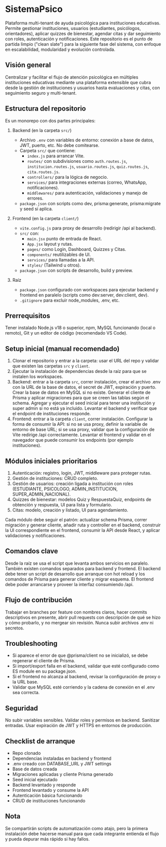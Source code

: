 # SistemaPsico

Plataforma multi-tenant de ayuda psicológica para instituciones educativas. Permite gestionar instituciones, usuarios (estudiantes, psicólogos, orientadores), aplicar quizzes de bienestar, agendar citas y dar seguimiento con roles, autenticación y notificaciones. Este repositorio es el punto de partida limpio ("clean slate") para la siguiente fase del sistema, con enfoque en escalabilidad, modularidad y evolución controlada.

## Visión general

Centralizar y facilitar el flujo de atención psicológica en múltiples instituciones educativas mediante una plataforma extensible que cubra desde la gestión de instituciones y usuarios hasta evaluaciones y citas, con seguimiento seguro y multi-tenant.

## Estructura del repositorio

Es un monorepo con dos partes principales:

1. Backend (en la carpeta `src/`)
   - Archivo `.env` con variables de entorno: conexión a base de datos, JWT, puerto, etc. No debe comitearse.
   - Carpeta `src/` que contiene:
     - `index.js` para arrancar Vite.
     - `routes/` con subdivisiones como `auth.routes.js`, `institucion.routes.js`, `usuario.routes.js`, `quiz.routes.js`, `cita.routes.js`.
     - `controllers/` para la lógica de negocio.
     - `services/` para integraciones externas (correo, WhatsApp, notificaciones).
     - `middlewares/` para autenticación, validaciones y manejo de errores.
   - `package.json` con scripts como dev, prisma:generate, prisma:migrate y seed si aplica.

2. Frontend (en la carpeta `client/`)
   - `vite.config.js` para proxy de desarrollo (redirigir /api al backend).
   - `src/` con:
     - `main.jsx` punto de entrada de React.
     - `App.jsx` layout y rutas.
     - `pages/` como Login, Dashboard, Quizzes y Citas.
     - `components/` reutilizables de UI.
     - `services/` para llamadas a la API.
     - `styles/` (Tailwind u otros).
   - `package.json` con scripts de desarrollo, build y preview.

3. Raíz
   - `package.json` configurado con workspaces para ejecutar backend y frontend en paralelo (scripts como dev:server, dev:client, dev).
   - `.gitignore` para excluir node_modules, .env, etc.

## Prerrequisitos

Tener instalado Node.js v18 o superior, npm, MySQL funcionando (local o remoto), Git y un editor de código (recomendado VS Code).

## Setup inicial (manual recomendado)

1. Clonar el repositorio y entrar a la carpeta: usar el URL del repo y validar que existen las carpetas `src` y `client`.
2. Ejecutar la instalación de dependencias desde la raíz para que se instalen los workspaces.
3. Backend: entrar a la carpeta `src`, correr instalación, crear el archivo .env con la URL de la base de datos, el secret de JWT, expiración y puerto. Crear la base de datos en MySQL si no existe. Generar el cliente de Prisma y aplicar migraciones para que se creen las tablas según el schema. Agregar y ejecutar el seed inicial para tener una institución y super admin si no está ya incluido. Levantar el backend y verificar que el endpoint de instituciones responde.
4. Frontend: entrar a la carpeta `client`, correr instalación. Configurar la forma de consumir la API: si no se usa proxy, definir la variable de entorno de base URL; si se usa proxy, validar que la configuración de Vite redirige /api correctamente. Levantar el frontend y validar en el navegador que puede consumir los endpoints (por ejemplo instituciones).

## Módulos iniciales prioritarios

1. Autenticación: registro, login, JWT, middleware para proteger rutas.  
2. Gestión de instituciones: CRUD completo.  
3. Gestión de usuarios: creación ligada a institución con roles (ESTUDIANTE, PSICOLOGO, ADMIN_INSTITUCION, SUPER_ADMIN_NACIONAL).  
4. Quizzes de bienestar: modelos Quiz y RespuestaQuiz, endpoints de obtención y respuesta, UI para lista y formulario.  
5. Citas: modelo, creación y listado, UI para agendamiento.

Cada módulo debe seguir el patrón: actualizar schema Prisma, correr migración y generar cliente, añadir ruta y controller en el backend, construir la UI correspondiente en el frontend, consumir la API desde React, y aplicar validaciones y notificaciones.

## Comandos clave

Desde la raíz se usa el script que levanta ambos servicios en paralelo. También existen comandos separados para backend y frontend. El backend debe tener un script de desarrollo que arranque con hot reload y los comandos de Prisma para generar cliente y migrar esquema. El frontend debe poder arrancarse y proveer la interfaz consumiendo /api.

## Flujo de contribución

Trabajar en branches por feature con nombres claros, hacer commits descriptivos en presente, abrir pull requests con descripción de qué se hizo y cómo probarlo, y no mergear sin revisión. Nunca subir archivos .env ni secretos.

## Troubleshooting

- Si aparece el error de que @prisma/client no se inicializó, se debe regenerar el cliente de Prisma.  
- Si import/export falla en el backend, validar que esté configurado como ES module en su package.json.  
- Si el frontend no alcanza al backend, revisar la configuración de proxy o la URL base.  
- Validar que MySQL esté corriendo y la cadena de conexión en el .env sea correcta.

## Seguridad

No subir variables sensibles. Validar roles y permisos en backend. Sanitizar entradas. Usar expiración de JWT y HTTPS en entornos de producción.

## Checklist de arranque

- Repo clonado  
- Dependencias instaladas en backend y frontend  
- .env creado con DATABASE_URL y JWT settings  
- Base de datos creada  
- Migraciones aplicadas y cliente Prisma generado  
- Seed inicial ejecutado  
- Backend levantado y responde  
- Frontend levantado y consume la API  
- Autenticación básica funcionando  
- CRUD de instituciones funcionando

## Nota

Se compartirán scripts de automatización como atajo, pero la primera instalación debe hacerse manual para que cada integrante entienda el flujo y pueda depurar más rápido si hay fallos.

